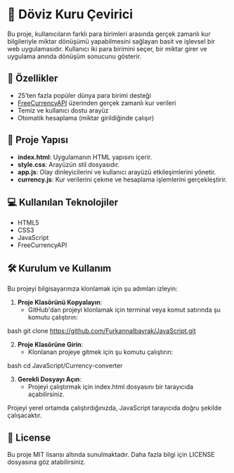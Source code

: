 
# 💱 Döviz Kuru Çevirici

Bu proje, kullanıcıların farklı para birimleri arasında gerçek zamanlı kur bilgileriyle miktar dönüşümü yapabilmesini sağlayan basit ve işlevsel bir web uygulamasıdır. Kullanıcı iki para birimini seçer, bir miktar girer ve uygulama anında dönüşüm sonucunu gösterir.

## 🚀 Özellikler

- 25’ten fazla popüler dünya para birimi desteği
- [FreeCurrencyAPI](https://freecurrencyapi.com) üzerinden gerçek zamanlı kur verileri
- Temiz ve kullanıcı dostu arayüz
- Otomatik hesaplama (miktar girildiğinde çalışır)

## 📂 Proje Yapısı

- **index.html**: Uygulamanın HTML yapısını içerir.
- **style.css**: Arayüzün stil dosyasıdır.
- **app.js**: Olay dinleyicilerini ve kullanıcı arayüzü etkileşimlerini yönetir.
- **currency.js**: Kur verilerini çekme ve hesaplama işlemlerini gerçekleştirir.

## 💻 Kullanılan Teknolojiler

- HTML5  
- CSS3  
- JavaScript
- FreeCurrencyAPI  

## 🛠 Kurulum ve Kullanım

Bu projeyi bilgisayarınıza klonlamak için şu adımları izleyin:

1. **Proje Klasörünü Kopyalayın**:
   - GitHub'dan projeyi klonlamak için terminal veya komut satırında şu komutu çalıştırın:
     
bash
     git clone https://github.com/Furkannalbayrak/JavaScript.git


2. **Proje Klasörüne Girin**:
   - Klonlanan projeye gitmek için şu komutu çalıştırın:
     
bash
     cd JavaScript/Currency-converter


3. **Gerekli Dosyayı Açın**:
   - Projeyi çalıştırmak için index.html dosyasını bir tarayıcıda açabilirsiniz.

Projeyi yerel ortamda çalıştırdığınızda, JavaScript tarayıcıda doğru şekilde çalışacaktır.


## 📜 License
Bu proje MIT lisansı altında sunulmaktadır. Daha fazla bilgi için LICENSE dosyasına göz atabilirsiniz.

